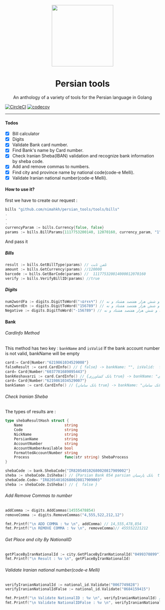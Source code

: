 <div align="center">
	<p align="center">
		<img src="https://raw.githubusercontent.com/persian-tools/persian-tools/master/images/logo.png" width="200" />
	</p>
	<h1 align="center">Persian tools</h1>
	<p align="center">An anthology of a variety of tools for the Persian language in Golang</p>
</div>

[![CircleCI](https://circleci.com/gh/circleci/circleci-docs.svg?style=svg)](https://circleci.com/gh/circleci/circleci-docs)
[![codecov](https://codecov.io/gh/persian-tools/go-persian-tools/branch/master/graph/badge.svg?token=7D038RFAP9)](https://codecov.io/gh/persian-tools/go-persian-tools)

<hr />

#### Todos

- [x] Bill calculator
- [x] Digits
- [x] Validate Bank card number.
- [x] Find Bank's name by Card number.
- [X] Check Iranian Sheba(IBAN) validation and recognize bank information by sheba code.
- [X] Add and remove commas to numbers.
- [X] Find city and province name by national code(code-e Melli).
- [X] Validate Iranian national number(code-e Melli).

#### How to use it?

first we have to create our request :

```go
bills "github.com/nimahkh/persian_tools/tools/bills"
.
.
.
currencyParam := bills.Currency{false, false}
params := bills.BillParams{1117753200140, 12070160, currency_param, "1"}
```

And pass it

##### Bills

```go
result := bills.GetBillType(params) // تلفن ثابت 
amount := bills.GetCurrency(params) //120000
barcode := bills.GetBarCode(params) //  111775320014000012070160
verify := bills.VerifyBillID(params) //true

```

##### Digits

```go
num2wordFa := digits.DigitToWord("۱۵۶۷۸۹") // صد پنجاه و شش هزار هفتصد هشتاد و نه 
num2wordEn := digits.DigitToWord("156789") // صد پنجاه و شش هزار هفتصد هشتاد و نه 
Negative := digits.DigitToWord("-156789") // منفی صد پنجاه و شش هزار هفتصد هشتاد و نه 
```

#### Bank

###### CardInfo Method

This method has two key : `bankName` and `isValid`
If the bank account number is not valid, bankName will be empty

```go
card:= Card{Number:"6219861034529008"}
falseResult := card.CardInfo() // { false} -> bankName: "", isValid:  false
card= Card{Number:"6037701689095443"}
bankKeshavarzi := card.CardInfo() // {بانک کشاورزی true} -> bankName: "بانک کشاورزی", isValid:  true
card= Card{Number:"6219861034529007"}
bankSaman := card.CardInfo() // {بانک سامان true} -> bankName: "بانک سامان", isValid:  true
```

###### Check Iranian Sheba
The types of results are :

```go
type shebaResultHash struct {
	Name                   string
	Code                   string
	NickName               string
	PersianName            string
	AccountNumber          string
	AccountNumberAvailable bool
	FormattedAccountNumber string
	Process                func(str string) ShebaProcess
}
```

```go
shebaCode := bank.ShebaCode{"IR820540102680020817909002"}
sheba := shebaCode.IsSheba() // {Parsian Bank 054 parsian بانک پارسیان  true  0x4c69f0}
shebaCode.Code= "IR820540102680020817909003"
sheba := shebaCode.IsSheba() // {  false }
```

###### Add Remove Commas to number

```go
addComma := digits.AddCommas(14555478854)
removeComma := digits.RemoveCommas("4,555,522,212,12")

fmt.Printf("\n ADD COMMA : %v \n", addComma) // 14,555,478,854 
fmt.Printf("\n REMOVE COMMA : %v \n", removeComma)// 455552221212 
```

###### Get Place and city By NationalID
```go
getPlaceByIranNationalId := city.GetPlaceByIranNationalId("0499370899")
fmt.Printf("\n Result : %v \n", getPlaceByIranNationalId)

```

###### Validate Iranian national number(code-e Melli)
```go
verifyIranianNationalId := national_id.Validate("0067749828")
verifyIranianNationalIdFalse := national_id.Validate("0684159415")

fmt.Printf("\n Validate NationalID : %v \n", verifyIranianNationalId) // true
fmt.Printf("\n Validate NationalIDFalse : %v \n", verifyIranianNationalIdFalse) // false
```